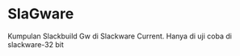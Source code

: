 SlaGware
========

Kumpulan Slackbuild Gw di Slackware Current. Hanya di uji coba di slackware-32 bit